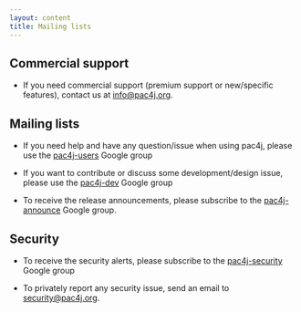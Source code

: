 ```yaml
---
layout: content
title: Mailing lists
---
```


## <i class="fa fa-life-ring" aria-hidden="true"></i> Commercial support

- If you need commercial support (premium support or new/specific features), contact us at [info@pac4j.org](mailto:info@pac4j.org).

## <i class="fa fa-envelope" aria-hidden="true"></i> Mailing lists

- If you need help and have any question/issue when using pac4j, please use the [pac4j-users](https://groups.google.com/forum/?fromgroups#!forum/pac4j-users) Google group

- If you want to contribute or discuss some development/design issue, please use the [pac4j-dev](https://groups.google.com/forum/?fromgroups#!forum/pac4j-dev) Google group

- To receive the release announcements, please subscribe to the [pac4j-announce](https://groups.google.com/forum/?fromgroups#!forum/pac4j-announce) Google group.

## <i class="fa fa-shield" aria-hidden="true"></i> Security

- To receive the security alerts, please subscribe to the [pac4j-security](https://groups.google.com/forum/?fromgroups#!forum/pac4j-security) Google group

- To privately report any security issue, send an email to <a href="mailto:security&#64;pac4j.org">security&#64;pac4j.org</a>.

<div style="margin-bottom: 50px;"></div>
